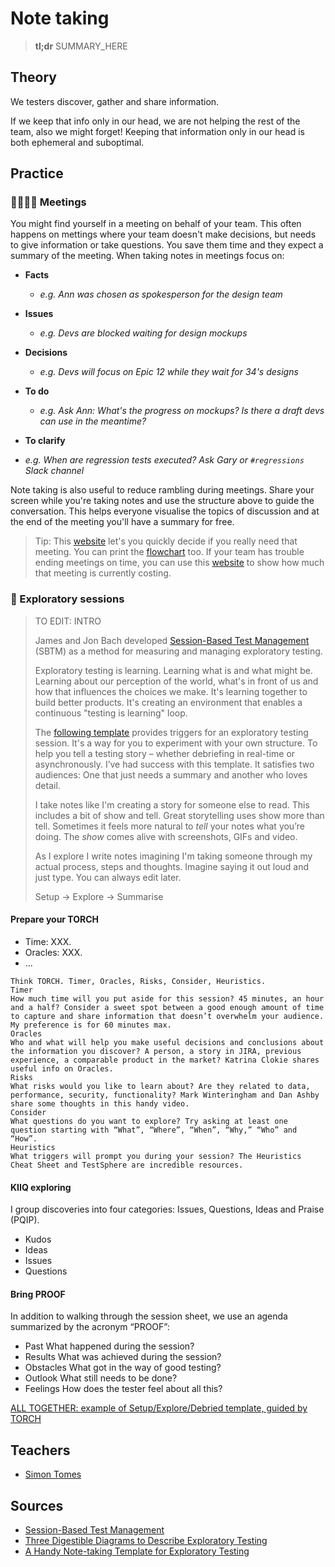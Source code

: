 # Note taking

> **tl;dr** SUMMARY_HERE

## Theory

We testers discover, gather and share information. 

If we keep that info only in our head, we are not helping the rest of the team, also we might forget! Keeping that information only in our head is both ephemeral and suboptimal.



## Practice

### 👩‍💼👨‍💼 Meetings

You might find yourself in a meeting on behalf of your team. This often happens on mettings where your team doesn't make decisions, but needs to give information or take questions. You save them time and they expect a summary of the meeting. When taking notes in meetings focus on:

- **Facts**

  - *e.g. Ann was chosen as spokesperson for the design team*

- **Issues**
  - *e.g. Devs are blocked waiting for design mockups*

- **Decisions**
  - *e.g. Devs will focus on Epic 12 while they wait for 34's designs*

- **To do**

  - *e.g. Ask Ann: What's the progress on mockups? Is there a draft devs can use in the meantime?*

- **To clarify**
- *e.g. When are regression tests executed? Ask Gary or `#regressions` Slack channel*

Note taking is also useful to reduce rambling during meetings. Share your screen while you're taking notes and use the structure above to guide the conversation. This helps everyone visualise the topics of discussion and at the end of the meeting you'll have a summary for free.

> Tip: This [website](https://shoulditbeameeting.com/#/) let's you quickly decide if you really need that meeting. You can print the [flowchart](https://dannyroosevelt.com/ratethatmeeting-assets/should-it-be-a-meeting-flowchart.pdf) too. If your team has trouble ending meetings on time, you can use this [website](https://costie.io/) to show how much that meeting is currently costing.

### 🧭 Exploratory sessions

> TO EDIT: INTRO
>
> James and Jon Bach developed [Session-Based Test Management](http://www.satisfice.com/sbtm/) (SBTM) as a method for measuring and managing exploratory testing. 
>
> Exploratory testing is learning. Learning what is and what might be. Learning about our perception of the world, what's in front of us and how that influences the choices we make. It's learning together to build better products. It's creating an environment that enables a continuous "testing is learning" loop.
>
> The [following template](https://docs.google.com/document/d/1rKYmujVhUlNgfeYIBot12Z8E7S0Y_Z4pk5pefK7xO3g/edit?usp=sharing) provides triggers for an exploratory testing session. It's a way for you to experiment with your own structure. To help you tell a testing story – whether debriefing in real-time or asynchronously. I’ve had success with this template. It satisfies two audiences: One that just needs a summary and another who loves detail.
>
> I take notes like I'm creating a story for someone else to read. This includes a bit of show and tell. Great storytelling uses show more than tell. Sometimes it feels more natural to *tell* your notes what you’re doing. The *show* comes alive with screenshots, GIFs and video.
>
> As I explore I write notes imagining I'm taking someone through my actual process, steps and thoughts. Imagine saying it out loud and just type. ‪You can always edit later.
>
> Setup -> Explore -> Summarise

#### Prepare your TORCH

- Time: XXX.
- Oracles: XXX.
- ...

```
Think TORCH. Timer, Oracles, Risks, Consider, Heuristics.
Timer
How much time will you put aside for this session? 45 minutes, an hour and a half? Consider a sweet spot between a good enough amount of time to capture and share information that doesn’t overwhelm your audience. My preference is for 60 minutes max.
Oracles
Who and what will help you make useful decisions and conclusions about the information you discover? A person, a story in JIRA, previous experience, a comparable product in the market? Katrina Clokie shares useful info on Oracles. 
Risks
What risks would you like to learn about? Are they related to data, performance, security, functionality? Mark Winteringham and Dan Ashby share some thoughts in this handy video. 
Consider
What questions do you want to explore? Try asking at least one question starting with “What”, “Where”, “When”, “Why,” “Who” and “How”.
Heuristics
What triggers will prompt you during your session? The Heuristics Cheat Sheet and TestSphere are incredible resources.
```

#### KIIQ exploring

I group discoveries into four categories: Issues, Questions, Ideas and Praise (PQIP).

- Kudos
- Ideas
- Issues
- Questions

#### Bring PROOF

In addition to walking through the session sheet, we use an agenda summarized by the acronym “PROOF”:

- Past What happened during the session?
- Results What was achieved during the session?
- Obstacles What got in the way of good testing?
- Outlook What still needs to be done?
- Feelings How does the tester feel about all this?



[ALL TOGETHER: example of Setup/Explore/Debried template, guided by TORCH](https://club.ministryoftesting.com/t/examples-of-time-boxed-note-taking-sessions/12760)









## Teachers

- [Simon Tomes](https://www.qeek.co/author/VjuuLCMAACkH2iwj/simon-tomes)

## Sources

- [Session-Based Test Management](https://www.satisfice.com/download/session-based-test-management)
- [Three Digestible Diagrams to Describe Exploratory Testing](https://dojo.ministryoftesting.com/dojo/lessons/three-digestible-diagrams-to-describe-exploratory-testing)
- [A Handy Note-taking Template for Exploratory Testing](https://www.qeek.co/blog/a-handy-note-taking-template-for-exploratory-testing)
